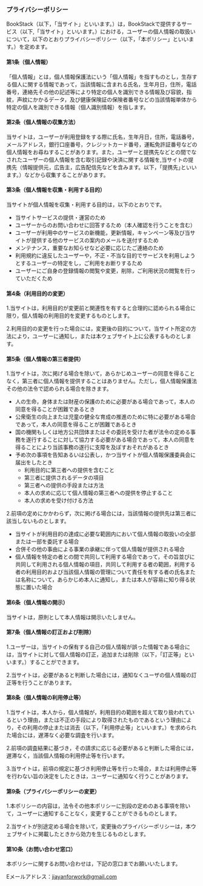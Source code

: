 ### プライバシーポリシー
BookStack（以下，「当サイト」といいます。）は，BookStackで提供するサービス（以下,「当サイト」といいます。）における，ユーザーの個人情報の取扱いについて，以下のとおりプライバシーポリシー（以下，「本ポリシー」といいます。）を定めます。

#### 第1条（個人情報）
「個人情報」とは，個人情報保護法にいう「個人情報」を指すものとし，生存する個人に関する情報であって，当該情報に含まれる氏名，生年月日，住所，電話番号，連絡先その他の記述等により特定の個人を識別できる情報及び容貌，指紋，声紋にかかるデータ，及び健康保険証の保険者番号などの当該情報単体から特定の個人を識別できる情報（個人識別情報）を指します。

#### 第2条（個人情報の収集方法）
当サイトは，ユーザーが利用登録をする際に氏名，生年月日，住所，電話番号，メールアドレス，銀行口座番号，クレジットカード番号，運転免許証番号などの個人情報をお尋ねすることがあります。また，ユーザーと提携先などとの間でなされたユーザーの個人情報を含む取引記録や決済に関する情報を,当サイトの提携先（情報提供元，広告主，広告配信先などを含みます。以下，｢提携先｣といいます。）などから収集することがあります。

#### 第3条（個人情報を収集・利用する目的）
当サイトが個人情報を収集・利用する目的は，以下のとおりです。

* 当サイトサービスの提供・運営のため
* ユーザーからのお問い合わせに回答するため（本人確認を行うことを含む）
* ユーザーが利用中のサービスの新機能，更新情報，キャンペーン等及び当サイトが提供する他のサービスの案内のメールを送付するため
* メンテナンス，重要なお知らせなど必要に応じたご連絡のため
* 利用規約に違反したユーザーや，不正・不当な目的でサービスを利用しようとするユーザーの特定をし，ご利用をお断りするため
* ユーザーにご自身の登録情報の閲覧や変更，削除，ご利用状況の閲覧を行っていただくため

#### 第4条（利用目的の変更）
1.当サイトは，利用目的が変更前と関連性を有すると合理的に認められる場合に限り，個人情報の利用目的を変更するものとします。

2.利用目的の変更を行った場合には，変更後の目的について，当サイト所定の方法により，ユーザーに通知し，または本ウェブサイト上に公表するものとします。

#### 第5条（個人情報の第三者提供）
1.当サイトは，次に掲げる場合を除いて，あらかじめユーザーの同意を得ることなく，第三者に個人情報を提供することはありません。ただし，個人情報保護法その他の法令で認められる場合を除きます。
* 人の生命，身体または財産の保護のために必要がある場合であって，本人の同意を得ることが困難であるとき
* 公衆衛生の向上または児童の健全な育成の推進のために特に必要がある場合であって，本人の同意を得ることが困難であるとき
* 国の機関もしくは地方公共団体またはその委託を受けた者が法令の定める事務を遂行することに対して協力する必要がある場合であって，本人の同意を得ることにより当該事務の遂行に支障を及ぼすおそれがあるとき
* 予め次の事項を告知あるいは公表し，かつ当サイトが個人情報保護委員会に届出をしたとき
   * 利用目的に第三者への提供を含むこと
   * 第三者に提供されるデータの項目
   * 第三者への提供の手段または方法
   * 本人の求めに応じて個人情報の第三者への提供を停止すること
   * 本人の求めを受け付ける方法     

2.前項の定めにかかわらず，次に掲げる場合には，当該情報の提供先は第三者に該当しないものとします。
* 当サイトが利用目的の達成に必要な範囲内において個人情報の取扱いの全部または一部を委託する場合
* 合併その他の事由による事業の承継に伴って個人情報が提供される場合
* 個人情報を特定の者との間で共同して利用する場合であって，その旨並びに共同して利用される個人情報の項目，共同して利用する者の範囲，利用する者の利用目的および当該個人情報の管理について責任を有する者の氏名または名称について，あらかじめ本人に通知し，または本人が容易に知り得る状態に置いた場合

#### 第6条（個人情報の開示）
当サイトは，原則として本人情報は開示いたしません。

#### 第7条（個人情報の訂正および削除）
1.ユーザーは，当サイトの保有する自己の個人情報が誤った情報である場合には，当サイトに対して個人情報の訂正，追加または削除（以下，「訂正等」といいます。）することができます。    

2.当サイトは，必要があると判断した場合には，通知なくユーザの個人情報の訂正等を行うことがあります。    

#### 第8条（個人情報の利用停止等）
1.当サイトは，本人から，個人情報が，利用目的の範囲を超えて取り扱われているという理由，または不正の手段により取得されたものであるという理由により，その利用の停止または消去（以下，「利用停止等」といいます。）を求められた場合には，遅滞なく必要な調査を行います。    

2.前項の調査結果に基づき，その請求に応じる必要があると判断した場合には，遅滞なく，当該個人情報の利用停止等を行います。  　　　　　

3.当サイトは，前項の規定に基づき利用停止等を行った場合，または利用停止等を行わない旨の決定をしたときは，ユーザーに通知なく行うことがあります。     

#### 第9条（プライバシーポリシーの変更）
1.本ポリシーの内容は，法令その他本ポリシーに別段の定めのある事項を除いて，ユーザーに通知することなく，変更することができるものとします。　　　　　

2.当サイトが別途定める場合を除いて，変更後のプライバシーポリシーは，本ウェブサイトに掲載したときから効力を生じるものとします。　　　　

#### 第10条（お問い合わせ窓口）
本ポリシーに関するお問い合わせは，下記の窓口までお願いいたします。

Eメールアドレス：jiayanforwork@gmail.com
